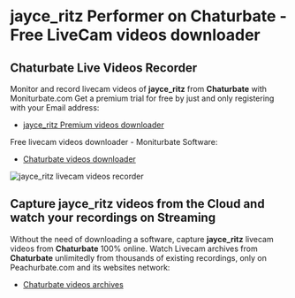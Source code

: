 # jayce_ritz Performer on Chaturbate - Free LiveCam videos downloader

## Chaturbate Live Videos Recorder

Monitor and record livecam videos of **jayce_ritz** from **Chaturbate** with Moniturbate.com
Get a premium trial for free by just and only registering with your Email address:
* [jayce_ritz Premium videos downloader](https://moniturbate.com/request-demo-licence-key.html)

Free livecam videos downloader - Moniturbate Software:
* [Chaturbate videos downloader](https://moniturbate.com/moniturbate-download-software.html)

![jayce_ritz livecam videos recorder](https://peachurnet.com/templates/moniturbate-software.png)


## Capture jayce_ritz videos from the Cloud and watch your recordings on Streaming

Without the need of downloading a software, capture **jayce_ritz** livecam videos from **Chaturbate** 100% online.
Watch Livecam archives from **Chaturbate** unlimitedly from thousands of existing recordings, only on Peachurbate.com and its websites network:
* [Chaturbate videos archives](https://peachurnet.com/)